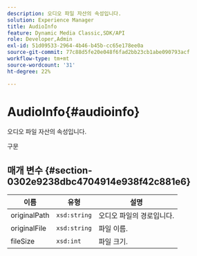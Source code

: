 ```yaml
---
description: 오디오 파일 자산의 속성입니다.
solution: Experience Manager
title: AudioInfo
feature: Dynamic Media Classic,SDK/API
role: Developer,Admin
exl-id: 51d09533-2964-4b46-b45b-cc65e178ee0a
source-git-commit: 77c88d5fe20e048f6fad2bb23cb1abe090793acf
workflow-type: tm+mt
source-wordcount: '31'
ht-degree: 22%

---
```


# AudioInfo{#audioinfo}

오디오 파일 자산의 속성입니다.

구문

## 매개 변수 {#section-0302e9238dbc4704914e938f42c881e6}

| 이름 | 유형 | 설명 |
|---|---|---|
| originalPath | `xsd:string` | 오디오 파일의 경로입니다. |
| originalFile | `xsd:string` | 파일 이름. |
| fileSize | `xsd:int` | 파일 크기. |
